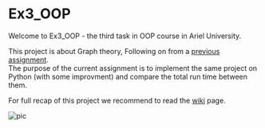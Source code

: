 # Ex3_OOP
Welcome to Ex3_OOP - the third task in OOP course in Ariel University.

This project is about Graph theory, Following on from a [previous assignment](https://github.com/bargoldenberg/Ex2_OOP).<br/>
The purpose of the current assignment is to implement the same project on Python (with some improvment) and compare the total run time between them.<br/>

For full recap of this project we recommend to read the [wiki](https://github.com/bargoldenberg/Ex3_OOP/wiki) page.<br/>


![pic](https://cdn.the-scientist.com/assets/articleNo/39386/iImg/21772/eefa2b31-43a6-4e78-9953-890169705ac4-connected.jpg)
